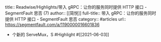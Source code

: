 title:: Readwise/Highlights/带入 gRPC：让你的服务同时提供 HTTP 接口 - SegmentFault 思否 (7)
author:: [[简悦]]
full-title:: 带入 gRPC：让你的服务同时提供 HTTP 接口 - SegmentFault 思否
category:: #articles
url:: https://segmentfault.com/a/1190000016601836

- 个新的 ServeMux，S #Highlight #[[2021-06-03]]